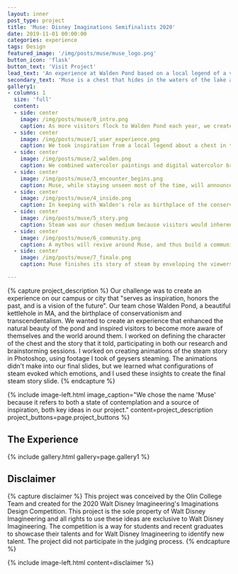 ```yaml
---
layout: inner
post_type: project
title: 'Muse: Disney Imaginations Semifinalists 2020'
date: 2019-11-01 00:00:00
categories: experience
tags: Design
featured_image: '/img/posts/muse/muse_logo.png'
button_icon: 'flask'
button_text: 'Visit Project'
lead_text: 'An experience at Walden Pond based on a local legend of a vanishing chest that encourages visitors to find a spirit of idleness, contemplation, and awareness, and build a momentary community to discuss their experiences and perspectives.'
secondary_text: 'Muse is a chest that hides in the waters of the lake and ventures out to communicate with visitors in a reflective mindset with a story made of steam.'
gallery1:
- columns: 1
  size: 'full'
  content:
  - side: center
    image: /img/posts/muse/0_intro.png
    caption: As more visitors flock to Walden Pond each year, we created Muse to emphasize the original qualities Walden was praised for - peaceful reflection, simplicity, and a spirit of idleness.
  - side: center
    image: /img/posts/muse/1_user_experience.png
    caption: We took inspiration from a local legend about a chest in the pond which would only approach a visitor who was not seeking it selfishly. Otherwise, the chest would retreat back into the waters, unattainable.
  - side: center
    image: /img/posts/muse/2_walden.png
    caption: We combined watercolor paintings and digital watercolor brushes to create a peaceful and old-fashioned look to our slides.
  - side: center
    image: /img/posts/muse/3_encounter_begins.png
    caption: Muse, while staying unseen most of the time, will announce its presence with a puff of vapor to a guest seeking the 'spirit of idleness', as Thoreau would say.
  - side: center
    image: /img/posts/muse/4_inside.png
    caption: In keeping with Walden's role as birthplace of the conservation movement, Muse is constructed with sustainably-sourced materials and blends into the natural landscape by using steam to communicate.
  - side: center
    image: /img/posts/muse/5_story.png
    caption: Steam was our chosen medium because visitors would inherently interpret the stories the chest tells in different ways, influenced by the patterns they see in the vapor and their own experiences and thoughts.
  - side: center
    image: /img/posts/muse/6_community.png
    caption: A mythos will revive around Muse, and thus build a community among visitors of Walden Pond as people help each other find the elusive chest or discuss their various interpretations of the experience.
  - side: center
    image: /img/posts/muse/7_finale.png
    caption: Muse finishes its story of steam by enveloping the viewers in it to empower them to take action, to feel like they are as much a part of the story as others.

---
```

{% capture project_description %}
Our challenge was to create an experience on our campus or city that "serves as inspiration, honors the past, and is a vision of the future". Our team chose Walden Pond, a beautiful kettlehole in MA, and the birthplace of conservationism and transcendentalism. We wanted to create an experience that enhanced the natural beauty of the pond and inspired visitors to become more aware of themselves and the world around them.
I worked on defining the character of the chest and the story that it told, participating in both our research and brainstorming sessions. I worked on creating animations of the steam story in Photoshop, using footage I took of geysers steaming. The animations didn't make into our final slides, but we learned what configurations of steam evoked which emotions, and I used these insights to create the final steam story slide.
{% endcapture %}

{% include image-left.html image_caption="We chose the name 'Muse' because it refers to both a state of contemplation and a source of inspiration, both key ideas in our project." content=project_description project_buttons=page.project_buttons %}

<h2 class="section-subtitle text-center">The Experience</h2>
{% include gallery.html gallery=page.gallery1 %}

<h2 class="section-subtitle text-center">Disclaimer</h2>
{% capture disclaimer %}
This project was conceived by the Olin College Team and created for the 2020 Walt Disney Imagineering's Imaginations Design Competition. This project is the sole property of Walt Disney Imagineering and all rights to use these ideas are exclusive to Walt Disney Imagineering.
The competition is a way for students and recent graduates to showcase their talents and for Walt Disney Imagineering to identify new talent. The project did not participate in the judging process.
{% endcapture %}

{% include image-left.html content=disclaimer %}
